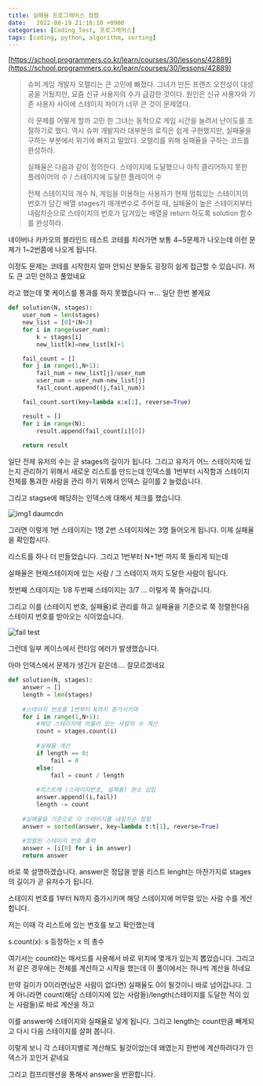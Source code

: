 ```yaml
---
title: 실패율 프로그래머스 정렬
date:   2022-08-19 21:16:10 +0900
categories: [Coding_Test, 프로그래머스]
tags: [coding, python, algorithm, sorting]
---
```


[https://school.programmers.co.kr/learn/courses/30/lessons/42889](https://school.programmers.co.kr/learn/courses/30/lessons/42889)

> 슈퍼 게임 개발자 오렐리는 큰 고민에 빠졌다. 그녀가 만든 프랜즈 오천성이 대성공을 거뒀지만, 요즘 신규 사용자의 수가 급감한 것이다. 원인은 신규 사용자와 기존 사용자 사이에 스테이지 차이가 너무 큰 것이 문제였다.
> 
> 이 문제를 어떻게 할까 고민 한 그녀는 동적으로 게임 시간을 늘려서 난이도를 조절하기로 했다. 역시 슈퍼 개발자라 대부분의 로직은 쉽게 구현했지만, 실패율을 구하는 부분에서 위기에 빠지고 말았다. 오렐리를 위해 실패율을 구하는 코드를 완성하라.
> 
> 실패율은 다음과 같이 정의한다. 스테이지에 도달했으나 아직 클리어하지 못한 플레이어의 수 / 스테이지에 도달한 플레이어 수
> 
> 전체 스테이지의 개수 N, 게임을 이용하는 사용자가 현재 멈춰있는 스테이지의 번호가 담긴 배열 stages가 매개변수로 주어질 때, 실패율이 높은 스테이지부터 내림차순으로 스테이지의 번호가 담겨있는 배열을 return 하도록 solution 함수를 완성하라.

네이버나 카카오의 블라인드 테스트 코테를 치러가면 보통 4~5문제가 나오는데 이런 문제가 1~2번쯤에 나오게 됩니다.

이정도 문제는 코테를 시작한지 얼마 안되신 분들도 굉장히 쉽게 접근할 수 있습니다. 저도 큰 고민 안하고 풀었네요

라고 했는데 몇 케이스를 통과를 하지 못했습니다 ㅠ... 일단 한번 볼게요

```py
def solution(N, stages):
    user_num = len(stages)
    new_list = [0]*(N+2)
    for i in range(user_num):
        k = stages[i]
        new_list[k]=new_list[k]+1

    fail_count = []
    for j in range(1,N+1):
        fail_num = new_list[j]/user_num
        user_num = user_num-new_list[j]
        fail_count.append((j,fail_num))

    fail_count.sort(key=lambda x:x[1], reverse=True)

    result = []
    for i in range(N):
        result.append(fail_count[i][0])
    
    return result
```

일단 전체 유저의 수는 곧 stages의 길이가 됩니다. 그리고 유저가 어느 스테이지에 있는지 관리하기 위해서 새로운 리스트를 만드는데 인덱스를 1번부터 시작함과 스테이지 전체를 통과한 사람을 관리 하기 위해서 인덱스 길이를 2 늘렸습니다.

그리고 stagse에 해당하는 인덱스에 대해서 체크를 했습니다.

![img1 daumcdn](https://user-images.githubusercontent.com/85277660/211034587-5062dd14-82e1-446e-957d-c6f1eff545fd.png)

그러면 이렇게 1번 스테이지는 1명 2번 스테이지에는 3명 들어오게 됩니다. 이제 실패율을 확인합시다.

리스트를 하나 더 만들었습니다. 그리고 1번부터 N+1번 까지 쭉 돌리게 되는데

실패율은 현재스테이지에 있는 사람 / 그 스테이지 까지 도달한 사람이 됩니다.

 
첫번째 스테이지는 1/8 두번째 스테이지는 3/7 ... 이렇게 쭉 돌아갑니다.


그리고 이를 (스테이지 번호, 실패율)로 관리를 하고 실패율을 기준으로 쭉 정렬한다음 스테이지 번호를 받아오는 식이었습니다.

![fail test](https://user-images.githubusercontent.com/85277660/211034622-dc509ea8-b97c-4a78-a0ef-44551e8889ae.png)

그런데 일부 케이스에서 런타임 에러가 발생했습니다.

아마 인덱스에서 문제가 생긴거 같은데.... 잘모르겠네요

```py
def solution(N, stages):
    answer = []
    length = len(stages)
    
    #스테이지 번호를 1번부터 N까지 증가시키며
    for i in range(1,N+1):
        #해당 스테이지에 머물러 있는 사람의 수 계산
        count = stages.count(i)
        
        #실패율 계산
        if length == 0:
            fail = 0
        else:
            fail = count / length
            
        #리스트에 (스테이지번호, 실패율) 원소 삽입
        answer.append((i,fail))
        length -= count
        
    #실패율을 기준으로 각 스테이지를 내림차순 정렬
    answer = sorted(answer, key=lambda t:t[1], reverse=True)
    
    #정렬된 스테이지 번호 출력
    answer = [i[0] for i in answer]
    return answer
```

바로 쭉 설명하겠습니다. answer은 정답을 받을 리스트 lenght는 마찬가지로 stages의 길이가 곧 유저수가 됩니다.


스테이지 번호를 1부터 N까지 증가시키며 해당 스테이지에 머무럴 있는 사람 수를 계산합니다.

저는 이때 각 리스트에 있는 번호를 보고 확인했는데

s.count(x):	s 등장하는 x 의 총수

여기서는 count라는 매서드를 사용해서 바로 위치에 몇개가 있는지 뽑았습니다. 그리고 저 같은 경우에는 전체를 계산하고 시작을 했는데 이 풀이에서는 하나씩 계산을 하네요

만약 길이가 0이라면(남은 사람이 없다면) 실패율도 0이 될것이니 바로 넘어갑니다. 그게 아니라면 count(해당 스테이지에 있는 사람들)/length(스테이지를 도달한 적이 있는 사람들)로 바로 계산을 하고

이를 answer에 스테이지와 실패율로 넣게 됩니다. 그리고 length는 count만큼 빼게되고 다시 다음 스테이지를 살펴 봅니다.

이렇게 보니 각 스테이지별로 계산해도 될것이었는데 왜였는지 한번에 계산하려다가 인덱스가 꼬인거 같네요

그리고 컴프리헨션을 통해서 answer을 반환합니다.

